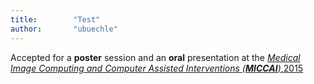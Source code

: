 ```yaml
---
title:        "Test"
author:       "ubuechle"
---
```

Accepted for a <b>poster</b> session and an <b>oral</b> presentation at the <a href="https://www.miccai2015.org/"><em>Medical Image Computing and Computer Assisted Interventions (<b>MICCAI</b>)</em>,2015</a>
